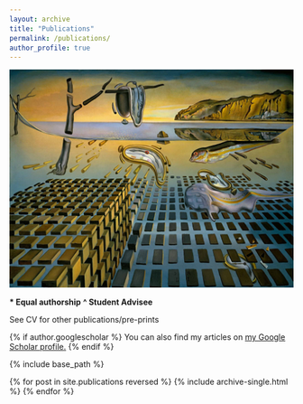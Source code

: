 ```yaml
---
layout: archive
title: "Publications"
permalink: /publications/
author_profile: true
---
```


![The Disintegration of the Persistence of Memory, by [Salvador Dalí](https://archive.thedali.org/mwebcgi/mweb.exe?request=record;id=1652;type=101)](https://github.com/jakeberv/jakeberv.github.io/raw/master/images/research/The-Disintegration-of-the-Persistence-of-Memory.jpg)

**\* Equal authorship**
**^ Student Advisee**

See CV for other publications/pre-prints

{% if author.googlescholar %} You can also find my articles on <u><a href="{{author.googlescholar}}">my Google Scholar profile</a>.</u> {% endif %}

{% include base_path %}

{% for post in site.publications reversed %} {% include archive-single.html %} {% endfor %}
